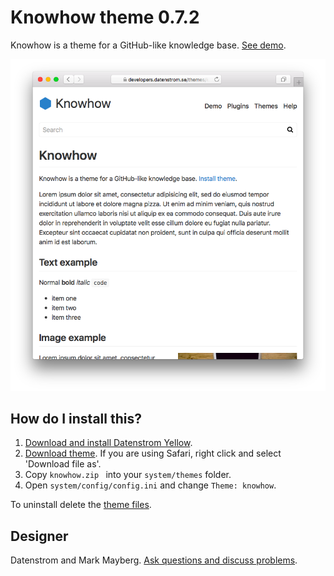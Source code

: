 Knowhow theme 0.7.2
===================
Knowhow is a theme for a GitHub-like knowledge base. [See demo](https://developers.datenstrom.se/themes/knowhow).

<p align="center"><img src="knowhow-screenshot.png?raw=true" alt="Screenshot"></p>

## How do I install this?

1. [Download and install Datenstrom Yellow](https://github.com/datenstrom/yellow/).
2. [Download theme](https://github.com/datenstrom/yellow-themes/raw/master/zip/knowhow.zip). If you are using Safari, right click and select 'Download file as'.
3. Copy `knowhow.zip ` into your `system/themes` folder.
4. Open `system/config/config.ini` and change `Theme: knowhow`.

To uninstall delete the [theme files](update.ini).

## Designer

Datenstrom and Mark Mayberg. [Ask questions and discuss problems](https://github.com/datenstrom/yellow/issues).
